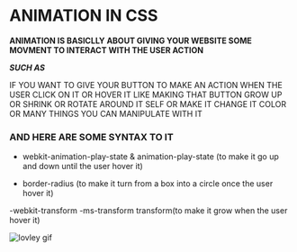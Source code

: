 # ANIMATION IN CSS

**ANIMATION IS BASICLLY ABOUT GIVING YOUR WEBSITE SOME MOVMENT TO INTERACT WITH THE USER ACTION**

**_SUCH AS_**

IF YOU WANT TO GIVE YOUR BUTTON TO MAKE AN ACTION WHEN THE USER CLICK ON IT OR HOVER IT LIKE MAKING THAT BUTTON GROW UP OR SHRINK OR ROTATE AROUND IT SELF OR MAKE IT CHANGE IT COLOR OR MANY THINGS YOU CAN MANIPULATE WITH IT

### AND HERE ARE SOME SYNTAX TO IT

- webkit-animation-play-state & animation-play-state (to make it go up and down until the user hover it)

- border-radius (to make it turn from a box into a circle once the user hover it)

-webkit-transform -ms-transform transform(to make it grow when the user hover it)

<img src="https://mir-s3-cdn-cf.behance.net/project_modules/1400/f1d0d572816947.5c2bcd89d519b.gif" alt="lovley gif">
